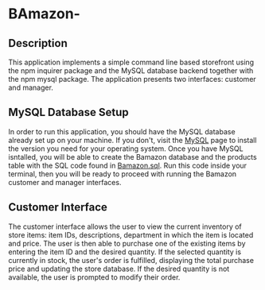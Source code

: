 # BAmazon-
## Description

This application implements a simple command line based storefront using the npm inquirer package and the MySQL database backend together with the npm mysql package. The application presents two interfaces: customer and manager.

## MySQL Database Setup

In order to run this application, you should have the MySQL database already set up on your machine. If you don't, visit the [MySQL](https://dev.mysql.com/doc/refman/5.6/en/installing.html) page to install the version you need for your operating system. Once you have MySQL isntalled, you will be able to create the Bamazon database and the products table with the SQL code found in [Bamazon.sql](https://github.com/estomm01/BAmazon-/blob/master/bamazon.sql). Run this code inside your terminal, then you will be ready to proceed with running the Bamazon customer and manager interfaces.

## Customer Interface
The customer interface allows the user to view the current inventory of store items: item IDs, descriptions, department in which the item is located and price. The user is then able to purchase one of the existing items by entering the item ID and the desired quantity. If the selected quantity is currently in stock, the user's order is fulfilled, displaying the total purchase price and updating the store database. If the desired quantity is not available, the user is prompted to modify their order.
